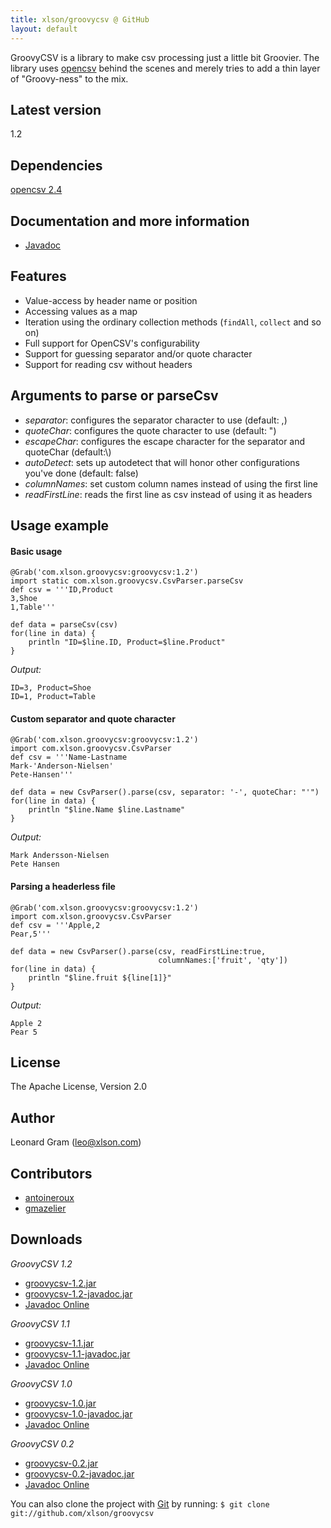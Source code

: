 ```yaml
---
title: xlson/groovycsv @ GitHub
layout: default
---
```


GroovyCSV is a library to make csv processing just a little bit Groovier. The library uses [opencsv](https://github.com/EmergentOrder/opencsv) behind the scenes and merely tries to add a thin layer of "Groovy-ness" to the mix.

## Latest version

1.2

## Dependencies

[opencsv 2.4](https://github.com/EmergentOrder/opencsv)

## Documentation and more information

* [Javadoc](docs/1.2/javadoc/)

## Features

* Value-access by header name or position
* Accessing values as a map
* Iteration using the ordinary collection methods (`findAll`, `collect`
  and so on)
* Full support for OpenCSV's configurability
* Support for guessing separator and/or quote character
* Support for reading csv without headers

## Arguments to parse or parseCsv

* *separator*: configures the separator character to use (default: ,)
* *quoteChar*: configures the quote character to use (default: ")
* *escapeChar*: configures the escape character for the separator and quoteChar (default:\\)
* *autoDetect*: sets up autodetect that will honor other configurations you've done (default: false)
* *columnNames*: set custom column names instead of using the first line
* *readFirstLine*: reads the first line as csv instead of using it as headers


## Usage example

#### Basic usage

    @Grab('com.xlson.groovycsv:groovycsv:1.2')
    import static com.xlson.groovycsv.CsvParser.parseCsv
    def csv = '''ID,Product
    3,Shoe
    1,Table'''

    def data = parseCsv(csv)
    for(line in data) {
        println "ID=$line.ID, Product=$line.Product"
    }

*Output:*

    ID=3, Product=Shoe
    ID=1, Product=Table

#### Custom separator and quote character

    @Grab('com.xlson.groovycsv:groovycsv:1.2')
    import com.xlson.groovycsv.CsvParser
    def csv = '''Name-Lastname
    Mark-'Anderson-Nielsen'
    Pete-Hansen'''

    def data = new CsvParser().parse(csv, separator: '-', quoteChar: "'")
    for(line in data) {
        println "$line.Name $line.Lastname"
    }

*Output:*

    Mark Andersson-Nielsen
    Pete Hansen

#### Parsing a headerless file

    @Grab('com.xlson.groovycsv:groovycsv:1.2')
    import com.xlson.groovycsv.CsvParser
    def csv = '''Apple,2
    Pear,5'''

    def data = new CsvParser().parse(csv, readFirstLine:true,
                                     columnNames:['fruit', 'qty'])
    for(line in data) {
        println "$line.fruit ${line[1]}"
    }

*Output:*

    Apple 2
    Pear 5

## License

The Apache License, Version 2.0


## Author
Leonard Gram (leo@xlson.com)

## Contributors

- [antoineroux](https://github.com/antoineroux)
- [gmazelier](https://github.com/gmazelier)

## Downloads

*GroovyCSV 1.2*

* [groovycsv-1.2.jar](https://oss.sonatype.org/service/local/repositories/releases/content/com/xlson/groovycsv/groovycsv/1.2/groovycsv-1.2.jar)
* [groovycsv-1.2-javadoc.jar](https://oss.sonatype.org/service/local/repositories/releases/content/com/xlson/groovycsv/groovycsv/1.2/groovycsv-1.2-javadoc.jar)
* [Javadoc Online](http://xlson.github.com/groovycsv/docs/1.2/javadoc/)

*GroovyCSV 1.1*

* [groovycsv-1.1.jar](https://github.com/xlson/groovycsv/releases/download/releases%2F1.1/groovycsv-1.1.jar)
* [groovycsv-1.1-javadoc.jar](https://github.com/xlson/groovycsv/releases/download/releases%2F1.1/groovycsv-1.1-javadoc.jar)
* [Javadoc Online](http://xlson.github.com/groovycsv/docs/1.1/javadoc/)

*GroovyCSV 1.0*

* [groovycsv-1.0.jar](https://github.com/downloads/xlson/groovycsv/groovycsv-1.0.jar)
* [groovycsv-1.0-javadoc.jar](https://github.com/downloads/xlson/groovycsv/groovycsv-1.0-javadoc.jar)
* [Javadoc Online](http://xlson.github.com/groovycsv/docs/1.0/javadoc/)

*GroovyCSV 0.2*

* [groovycsv-0.2.jar](https://github.com/downloads/xlson/groovycsv/groovycsv-0.2.jar)
* [groovycsv-0.2-javadoc.jar](https://github.com/downloads/xlson/groovycsv/groovycsv-0.2-javadoc.jar)
* [Javadoc Online](http://xlson.github.com/groovycsv/docs/0.2/javadoc/)


You can also clone the project with [Git](http://git-scm.com) by running:
`$ git clone git://github.com/xlson/groovycsv`
